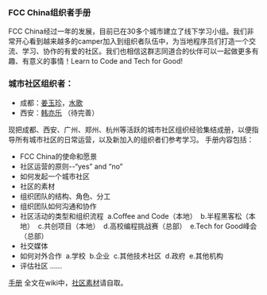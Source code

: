 ### FCC China组织者手册 
FCC China经过一年的发展，目前已在30多个城市建立了线下学习小组。我们非常开心看到越来越多的camper加入到组织者队伍中，为当地程序员们打造一个交流、学习、协作的有爱的社区。我们也相信这群志同道合的伙伴可以一起做更多有趣、有意义的事情！Learn to Code and Tech for Good!

### 城市社区组织者：
- 成都：[姜玉珍](https://github.com/jiangyuzhen)，[水歌](https://github.com/TechQuery)
- 西安：[韩亦乐](https://github.com/icorvoh)
（待完善）

现把成都、西安、广州、郑州、杭州等活跃的城市社区组织经验集结成册，以便指导所有城市社区的日常运营，以及新加入的组织者们参考学习。
手册内容包括：
- FCC China的使命和愿景
- 社区运营的原则--“yes” and “no”
- 如何发起一个城市社区
- 社区的素材
- 组织团队的结构、角色、分工
- 组织团队如何沟通和协作
- 社区活动的类型和组织流程
  a.Coffee and Code（本地）
  b.半程黑客松（本地）
  c.共创项目（本地）
  d.高校编程挑战赛（总部）
  e.Tech for Good峰会（总部）
- 社交媒体
- 如何对外合作
  a.学校
  b.企业
  c.其他技术社区
  d.政府
  e.其他机构
- 评估社区
......

[手册](https://github.com/FreeCodeCampChina/local-organizers-mannual/wiki) 全文在wiki中，[社区素材](https://github.com/FreeCodeCampChina/assets)请自取。


